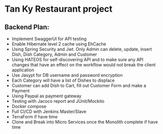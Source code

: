 # Tan Ky Restaurant project

## Backend Plan:
- Implement SwaggerUI for API testing
- Enable Hibernate level 2 cache using EhCache
- Using Spring Security and Jwt. Only Admin can delete, update, insert Dish, Dish Category, Admin and Customer
- Using HATEOS for self-discovering API and to make sure any API changes that have an effect on the workflow would not break the client application
- Use Jasypt for DB username and password encryption  
- Each Category will have a list of Dishes to displace
- Customer can add Dish to Cart, fill out Customer Form and make a Payment
- Using Paypal as payment gateway
- Testing with Jacoco report and JUnit/Mockito
- Docker compose
- Full CI/CD with Jenkins Master/Slave
- TerraForm if have time
- Clone and Break into Micro Services once the Monolith complete if have time